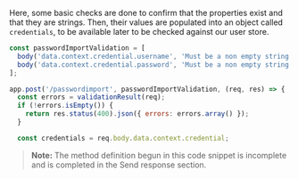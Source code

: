 Here, some basic checks are done to confirm that the properties exist and that they are strings. Then, their values are populated into an object called `credentials`, to be available later to be checked against our user store.

```javascript
const passwordImportValidation = [
  body('data.context.credential.username', 'Must be a non empty string').exists().bail().isString().bail().notEmpty(),
  body('data.context.credential.password', 'Must be a non empty string').exists().bail().isString().bail().notEmpty(),
];

app.post('/passwordimport', passwordImportValidation, (req, res) => {
  const errors = validationResult(req);
  if (!errors.isEmpty()) {
    return res.status(400).json({ errors: errors.array() });
  }

  const credentials = req.body.data.context.credential;
```

>**Note:** The method definition begun in this code snippet is incomplete and is completed in the <GuideLink link="../send-response/">Send response</GuideLink> section.
